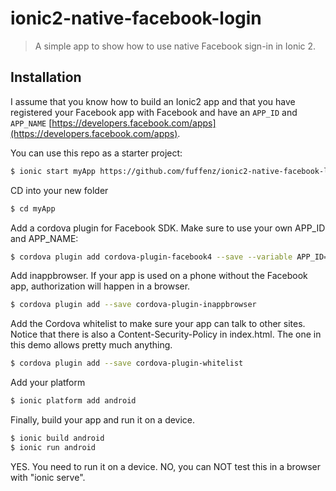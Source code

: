# ionic2-native-facebook-login

> A simple app to show how to use native Facebook sign-in in Ionic 2.  

## Installation

I assume that you know how to build an Ionic2 app and that you have registered your Facebook app with Facebook and have an `APP_ID` and `APP_NAME` [https://developers.facebook.com/apps](https://developers.facebook.com/apps).

You can use this repo as a starter project:

```bash
$ ionic start myApp https://github.com/fuffenz/ionic2-native-facebook-login
```

CD into your new folder

```bash
$ cd myApp
```

Add a cordova plugin for Facebook SDK.  Make sure to use your own APP_ID and APP_NAME:
 
```bash
$ cordova plugin add cordova-plugin-facebook4 --save --variable APP_ID="123456789" --variable APP_NAME="myApp"
```

Add inappbrowser.  If your app is used on a phone without the Facebook app, authorization will happen in a browser.

```bash
$ cordova plugin add --save cordova-plugin-inappbrowser
```

Add the Cordova whitelist to make sure your app can talk to other sites.  Notice that there is also a Content-Security-Policy in index.html. The one in this demo allows pretty much anything.

```bash
$ cordova plugin add --save cordova-plugin-whitelist 
```

Add your platform 
 
```bash
$ ionic platform add android 
```

Finally, build your app and run it on a device.
  
```bash
$ ionic build android
$ ionic run android    
```

YES. You need to run it on a device.  NO, you can NOT test this in a browser with "ionic serve".



